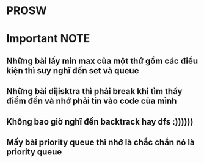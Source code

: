 # PROSW

# Important NOTE
## Những bài lấy min max của một thứ gồm các điều kiện thì suy nghĩ đến **set** và **queue**
## Những bài dijisktra thì phải break khi tìm thấy điểm đến và nhớ phải tin vào code của mình
## Không bao giờ nghĩ đến backtrack hay dfs :))))))
## Mấy bài priority queue thì nhớ là chắc chắn nó là priority queue
